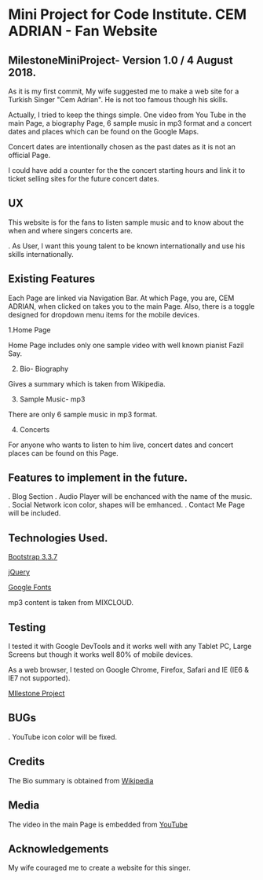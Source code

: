 #  Mini Project for Code Institute. CEM ADRIAN - Fan Website

## MilestoneMiniProject- Version 1.0 / 4 August 2018.

As it is my first commit, My wife suggested me to make a web site for a Turkish Singer "Cem Adrian". He is not too famous though his skills. 

Actually, I tried to keep the things simple. One video from You Tube in the main Page, a biography Page, 6 sample music in mp3 format and
a concert dates and places which can be found on the Google Maps.

Concert dates are intentionally chosen as the past dates as it is not an official Page. 

I could have add a counter for the the concert starting hours and link it to ticket selling sites for the future concert dates.

## UX

This website is for the fans to listen sample music and to know about the when and where singers concerts are.

 . As User, I want this young talent to be known internationally and use his skills internationally.
 
 ## Existing Features
 
 Each Page are linked via Navigation Bar. At which Page, you are, CEM ADRIAN, when clicked on takes you to the main Page. Also, there is a toggle designed for dropdown menu items for the mobile devices.
 
 1.Home Page
 
 Home Page includes only one sample video with well known pianist Fazil Say.
 
 2. Bio- Biography
 
 Gives a summary which is taken from Wikipedia.
 
 3. Sample Music- mp3
 
 There are only 6 sample music in mp3 format.
 
 4. Concerts
 
 For anyone who wants to listen to him live, concert dates and concert places can be found on this Page.
 
 ## Features to implement in the future.
 
 . Blog Section 
 . Audio Player will be enchanced with the name of the music.
 . Social Network icon color, shapes  will be emhanced.
 . Contact Me Page will be included.
 
 ## Technologies Used.
 
 [Bootstrap 3.3.7](https://getbootstrap.com/docs/3.3/getting-started/)
 
 [jQuery](https://code.jquery.com/)
 
 [Google Fonts](https://fonts.google.com/)
 
 mp3 content is taken from MIXCLOUD.
 
 ## Testing
 
 I tested it with Google DevTools and it works well with any Tablet PC, Large Screens but though it works well 80% of mobile devices.
 
 As a web browser, I tested on Google Chrome, Firefox, Safari and IE (IE6 & IE7 not supported).
 
 
 [MIlestone Project](https://usercentricfrontendproject-orion555.c9users.io/index.html)
 
 ## BUGs
 

 . YouTube icon color will be fixed.
 
 
 ## Credits
 
 The Bio summary is obtained from [Wikipedia](https://en.wikipedia.org/wiki/Cem_Adrian)
 
 ## Media

 The video in the main Page is embedded from [YouTube](https://www.youtube.com/watch?v=R7r06BeALwU)
  
 ## Acknowledgements
 
 My wife couraged me to create a website for this singer.
 
 
 
 
 
 
 
 
